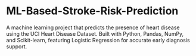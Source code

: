 # ML-Based-Stroke-Risk-Prediction
A machine learning project that predicts the presence of heart disease using the UCI Heart Disease Dataset. Built with Python, Pandas, NumPy, and Scikit-learn, featuring Logistic Regression for accurate early diagnosis support.

